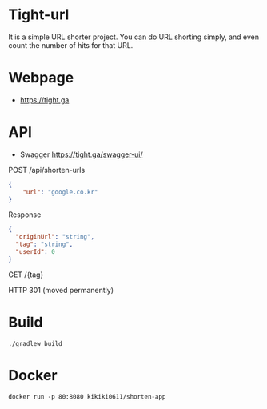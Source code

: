 # Tight-url

It is a simple URL shorter project. You can do URL shorting simply, and even count the number of hits for that URL.

# Webpage

- https://tight.ga

# API
- Swagger https://tight.ga/swagger-ui/

POST /api/shorten-urls
```json
{
    "url": "google.co.kr"
}
```

Response
```json
{
  "originUrl": "string",
  "tag": "string",
  "userId": 0
}
```

GET /{tag}

HTTP 301 (moved permanently)


# Build

```./gradlew build```

# Docker

```docker run -p 80:8080 kikiki0611/shorten-app```
